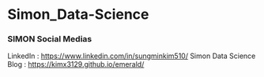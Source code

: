 # Simon_Data-Science


### SIMON Social Medias ###
LinkedIn : https://www.linkedin.com/in/sungminkim510/
Simon Data Science Blog : https://kimx3129.github.io/emerald/
